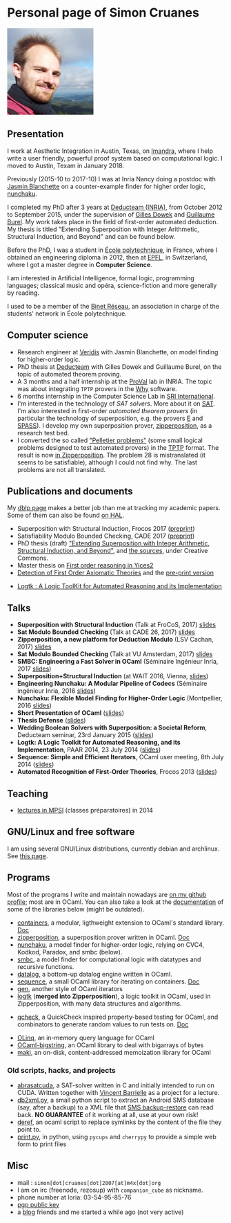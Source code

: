 # Personal page of Simon Cruanes
<img width=200 src="assets/simon4.jpg">

## Presentation

I work at Aesthetic Integration in Austin, Texas, on
[Imandra](https://www.imandra.ai/), where I help
write a user friendly, powerful proof system based
on computational logic. I moved to Austin, Texam in January 2018.

Previously (2015-10 to 2017-10) I was at Inria Nancy doing a postdoc
with [Jasmin Blanchette](http://www4.in.tum.de/~blanchet/)
on a counter-example finder for higher order logic,
[nunchaku](https://github.com/nunchaku-inria/nunchaku/).

I completed my PhD after 3 years at
[Deducteam (INRIA)](http://deducteam.gforge.inria.fr/ "deducteam page"),
from October 2012 to September 2015,
under the supervision of
[Gilles Dowek](https://who.rocq.inria.fr/Gilles.Dowek/) and
[Guillaume Burel](http://www.ensiie.fr/~guillaume.burel/).
My work takes place in the field of first-order automated
deduction.
My thesis is titled
"Extending Superposition with Integer Arithmetic,
 Structural Induction, and Beyond" and can be found below.

Before the PhD, I was a student in
[École polytechnique](http://polytechnique.fr), in France,
where I obtained an engineering diploma in 2012,
then at
[EPFL](http://epfl.ch "EPFL website"), in Switzerland, where I got a master
degree in **Computer Science**.

I am interested in Artificial Intelligence, formal logic, programming
languages; classical music and opéra, science-fiction and more generally
by reading.

I used to be a member of the
[Binet Réseau](http://www.polytechnique.fr/eleves/binets/reseau/Accueil "Binet Réseau"),
an association in charge of the students' network in École polytechnique.

## Computer science

* Research engineer at [Veridis](http://veridis.loria.fr/) with
  Jasmin Blanchette, on model finding for higher-order logic.
* PhD thesis at [Deducteam](http://deducteam.gforge.inria.fr/)
  with Gilles Dowek and Guillaume Burel, on the topic of automated
  theorem proving.
* A 3 months and a half internship at the [ProVal](http://proval.lri.fr/ "laboratoire ProVal") lab in INRIA. The topic was about integrating `TPTP` provers in the [Why](http://why.lri.fr/ "why") software.
* 6 months internship in the Computer Science Lab in [SRI International](http://csl.sri.com "SRI International").
* I'm interested in the technology of _SAT solvers_. More about it on
 [SAT](sat.html "sat"). I'm also interested in first-order _automated theorem
 provers_ (in particular the technology of superposition, e.g.
 the provers [E](http://eprover.org) and [SPASS](http://www.spass-prover.org/)). I develop my own superposition prover, [zipperposition](https://github.com/c-cube/zipperposition/), as a research test bed.
* I converted the so called ["Pelletier problems"](http://www.springerlink.com/content/r10030507w282122/) (some small logical problems designed to test automated provers) in the [TPTP](http://tptp.org) format. The result is now [in Zipperposition](https://github.com/c-cube/zipperposition/tree/master/examples/pelletier_problems). The problem 28 is mistranslated (it seems to be satisfiable), although I could not find why. The last problems are not all translated.

## Publications and documents

My [dblp page](http://dblp.uni-trier.de/pers/hd/c/Cruanes:Simon) makes
a better job than me at tracking my academic papers.
Some of them can also be found [on HAL](https://hal.archives-ouvertes.fr/search/index/q/*/authFullName_s/Simon+Cruanes/).

* Superposition with Structural Induction, Frocos 2017 ([preprint](assets/frocos_17_paper.pdf))
* Satisfiability Modulo Bounded Checking, CADE 2017 ([preprint](assets/cade_17_paper.pdf))
* PhD thesis (draft) ["Extending Superposition with Integer Arithmetic, Structural Induction, and Beyond"](assets/thesis.pdf), and [the sources](assets/thesis.tar.gz), under Creative Commons.
* Master thesis on [First order reasoning in Yices2](assets/master_thesis_cruanes.pdf)
* [Detection of First Order Axiomatic Theories](http://link.springer.com/chapter/10.1007/978-3-642-40885-4_16)
and the [pre-print version](assets/theory_detection_free.pdf)
- [Logtk : A Logic ToolKit for Automated Reasoning and its Implementation](https://hal.inria.fr/hal-01101057/)

## Talks

- **Superposition with Structural Induction** (Talk at FroCoS, 2017) [slides](assets/talks/2017_frocos.pdf)
- **Sat Modulo Bounded Checking** (Talk at CADE 26, 2017) [slides](assets/talks/cade_2017.pdf)
- **Zipperposition, a new platform for Deduction Modulo** (LSV Cachan, 2017) [slides](assets/talks/2017_lsv_zipper.pdf)
- **Sat Modulo Bounded Checking** (Talk at VU Amsterdam, 2017) [slides](assets/talks/amsterdam_2017.pdf)
- **SMBC: Engineering a Fast Solver in OCaml** (Séminaire Ingénieur Inria, 2017 [slides](assets/talks/slides_seminaire_inge_2017.pdf))
- **Superposition+Structural Induction** (at WAIT 2016, Vienna, [slides](assets/talks/talk_induction_vienna_2016.pdf))
- **Engineering Nunchaku: A Modular Pipeline of Codecs** (Séminaire ingénieur Inria, 2016 [slides](assets/talks/talk_inge_inria_2016.pdf))
- **Nunchaku: Flexible Model Finding for Higher-Order Logic** (Montpellier, 2016 [slides](assets/talks/nunchaku_montpellier_2016.pdf))
- **Short Presentation of OCaml** ([slides](assets/talks/slides_presentation_ocaml.pdf))
- **Thesis Defense** ([slides](assets/talks/slides_thesis.pdf))
- **Wedding Boolean Solvers with Superposition: a Societal  Reform**,
    Deducteam seminar, 23rd January 2015 ([slides](assets/talks/slides_avatar.pdf))
- **Logtk: A Logic Toolkit for Automated Reasoning, and its Implementation**, PAAR 2014, 23 July 2014 ([slides](assets/talks/paar_2014_logtk.pdf))
- **Sequence: Simple and Efficient Iterators**, OCaml user meeting, 8th July 2014 ([slides](assets/talks/sequence.pdf))
- **Automated Recognition of First-Order Theories**, Frocos 2013 ([slides](assets/talks/frocos_2013.pdf))

## Teaching

- [lectures in MPSI](assets/mpsi2014.tar.gz) (classes préparatoires) in 2014

## GNU/Linux and free software

I am using several GNU/Linux distributions, currently debian and archlinux.
See [this page](linux.html "linux").

## Programs

Most of the programs I write and maintain nowadays
are [on my github profile](https://github.com/c-cube/);
most are in OCaml.
You can also take a look at the [documentation](software/)
of some of the libraries below (might be outdated).

* [containers](https://github.com/c-cube/ocaml-containers), a modular, ligthweight
    extension to OCaml's standard library.
    [Doc](https://c-cube.github.io/ocaml-containers/)
* [zipperposition](https://github.com/c-cube/zipperposition), a
  superposition prover written in OCaml. [Doc](http://c-cube.github.io/zipperposition/)
* [nunchaku](https://github.com/nunchaku-inria/nunchaku/), a model finder
  for higher-order logic, relying on CVC4, Kodkod, Paradox, and smbc (below).
* [smbc](https://github.com/c-cube/smbc/), a model finder for computational logic with datatypes and recursive functions.
* [datalog](https://github.com/c-cube/datalog), a bottom-up datalog engine
  written in OCaml.
* [sequence](https://github.com/c-cube/sequence), a small OCaml library for
    iterating on containers. [Doc](http://c-cube.github.io/sequence/)
* [gen](https://github.com/c-cube/gen), another style of OCaml iterators
* [logtk](https://github.com/c-cube/logtk) (**merged into Zipperposition**), a logic toolkit in OCaml, used in
  Zipperposition, with many data structures and algorithms.
- [qcheck](https://github.com/c-cube/qcheck),
  a QuickCheck inspired property-based testing for OCaml, and combinators to
  generate random values to run tests on. [Doc](http://c-cube.github.io/qcheck/)
* [OLinq](https://github.com/c-cube/olinq/), an in-memory query language for OCaml
* [OCaml-bigstring](http://c-cube.github.io/ocaml-bigstring/),
  an OCaml library to deal with bigarrays of bytes
* [maki](http://c-cube.github.io/maki/),
  an on-disk, content-addressed memoization library for OCaml

### Old scripts, hacks, and projects

* [abrasatcuda](https://github.com/c-cube/abrasatcuda "abrasatcuda"),
  a SAT-solver written in C and initially intended
  to run on CUDA. Written together with
  [Vincent Barrielle](https://github.com/vbarrielle)  as a project for a lecture.
* [db2xml.py](assets/db2xml.py), a small python script to extract an Android
  SMS database (say, after a backup) to a XML file that
  [SMS backup-restore](http://android.riteshsahu.com/apps/sms-backup-restore)
  can read back. **NO GUARANTEE** of it working at all, use at your own risk!
* [deref](assets/deref.ml), an ocaml script to replace symlinks by the content
  of the file they point to.
* [print.py](assets/print.py), in python, using `pycups` and `cherrypy` to provide a simple web form to print files

## Misc

* mail : `simon[dot]cruanes[dot]2007[at]m4x[dot]org`
* I am on irc (freenode, rezosup) with `companion_cube` as nickname.
* phone number at loria: 03-54-95-85-76
* [pgp public key](assets/simon.asc "pgp public key")
* a [blog](http://cedeela.fr) friends and me started a while ago (not very active)

